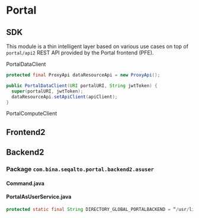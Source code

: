 # Portal

## SDK

This module is a thin intelligent layer based on various use cases on top of `portal/api2` REST API provided by the
Portal frontend (PFE).

PortalDataClient
```java
protected final ProxyApi dataResourceApi = new ProxyApi();

public PortalDataClient(URI portalURI, String jwtToken) {
  super(portalURI, jwtToken);
  dataResourceApi.setApiClient(apiClient);
}
```

PortalComputeClient

## Frontend2

## Backend2

### Package `com.bina.seqalto.portal.backend2.asuser`

#### Command.java

#### PortalAsUserService.java

```java
protected static final String DIRECTORY_GLOBAL_PORTALBACKEND = “/usr/lib/bina/portal-backend”;
```

